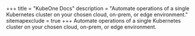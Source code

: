 +++
title = "KubeOne Docs"
description = "Automate operations of a single Kubernetes cluster on your chosen cloud, on-prem, or edge environment."
sitemapexclude = true
+++
Automate operations of a single Kubernetes cluster on your chosen cloud, on-prem, or edge environment.
